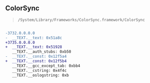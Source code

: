 ## ColorSync

> `/System/Library/Frameworks/ColorSync.framework/ColorSync`

```diff

-3732.0.0.0.0
-  __TEXT.__text: 0x51a8c
+3735.0.0.0.0
+  __TEXT.__text: 0x51928
   __TEXT.__auth_stubs: 0xb50
-  __TEXT.__const: 0x12f5a4
+  __TEXT.__const: 0x12f5b4
   __TEXT.__gcc_except_tab: 0xbb4
   __TEXT.__cstring: 0x4f4c
   __TEXT.__oslogstring: 0xb

```
